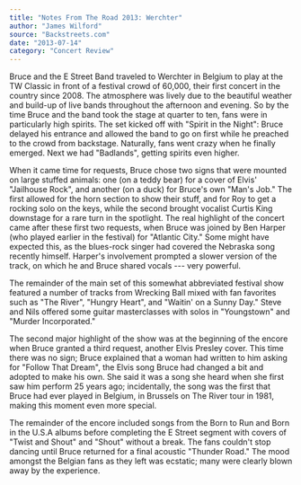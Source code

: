 ```yaml
---
title: "Notes From The Road 2013: Werchter"
author: "James Wilford"
source: "Backstreets.com"
date: "2013-07-14"
category: "Concert Review"
---
```


Bruce and the E Street Band traveled to Werchter in Belgium to play at the TW Classic in front of a festival crowd of 60,000, their first concert in the country since 2008. The atmosphere was lively due to the beautiful weather and build-up of live bands throughout the afternoon and evening. So by the time Bruce and the band took the stage at quarter to ten, fans were in particularly high spirits. The set kicked off with "Spirit in the Night": Bruce delayed his entrance and allowed the band to go on first while he preached to the crowd from backstage. Naturally, fans went crazy when he finally emerged. Next we had "Badlands", getting spirits even higher.

When it came time for requests, Bruce chose two signs that were mounted on large stuffed animals: one (on a teddy bear) for a cover of Elvis' "Jailhouse Rock", and another (on a duck) for Bruce's own "Man's Job." The first allowed for the horn section to show their stuff, and for Roy to get a rocking solo on the keys, while the second brought vocalist Curtis King downstage for a rare turn in the spotlight. The real highlight of the concert came after these first two requests, when Bruce was joined by Ben Harper (who played earlier in the festival) for "Atlantic City." Some might have expected this, as the blues-rock singer had covered the Nebraska song recently himself. Harper's involvement prompted a slower version of the track, on which he and Bruce shared vocals --- very powerful.

The remainder of the main set of this somewhat abbreviated festival show featured a number of tracks from Wrecking Ball mixed with fan favorites such as "The River", "Hungry Heart", and "Waitin' on a Sunny Day." Steve and Nils offered some guitar masterclasses with solos in "Youngstown" and "Murder Incorporated."

The second major highlight of the show was at the beginning of the encore when Bruce granted a third request, another Elvis Presley cover. This time there was no sign; Bruce explained that a woman had written to him asking for "Follow That Dream", the Elvis song Bruce had changed a bit and adopted to make his own. She said it was a song she heard when she first saw him perform 25 years ago; incidentally, the song was the first that Bruce had ever played in Belgium, in Brussels on The River tour in 1981, making this moment even more special.

The remainder of the encore included songs from the Born to Run and Born in the U.S.A albums before completing the E Street segment with covers of "Twist and Shout" and "Shout" without a break. The fans couldn't stop dancing until Bruce returned for a final acoustic "Thunder Road." The mood amongst the Belgian fans as they left was ecstatic; many were clearly blown away by the experience.